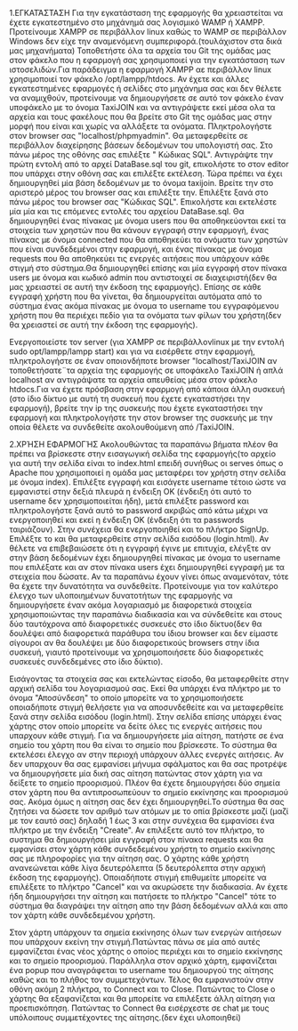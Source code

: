 1.ΕΓΚΑΤΆΣΤΑΣΗ
Για την εγκατάσταση της εφαρμογής θα χρειαστείται να έχετε εγκατεστημένο στο μηχάνημά σας λογισμικό WAMP ή XAMPP.
Προτείνουμε XAMPP σε περιβάλλον linux καθώς το WAMP σε περιβάλλον Windows δεν είχε την αναμενόμενη συμπεριφορά.(τουλάχιστον στα δικά μας μηχανήματα)
Τοποθετήστε όλα τα αρχεία του Git της ομάδας μας στον φάκελο που η εφαρμογή σας χρησιμοποιεί για την εγκατάσταση των ιστοσελιδών.Για παράδειγμα
η εφαρμογή XAMPP αε περιβάλλον linux χρησιμοποιεί τον φάκελο /opt/lampp/htdocs. Αν έχετε και άλλες εγκατεστημένες εφαρμογές ή σελίδες στο μηχάνημα σας
και δεν θέλετε να αναμιχθούν, προτείνουμε να δημιουργήσετε σε αυτό τον φάκελο έναν υποφάκελο με το όνομα TaxiJOIN και να αντιγράψετε εκεί μέσα ολα τα αρχεία
και τους φακέλους που θα βρείτε στο Git της ομάδας μας στην μορφή που είναι και χωρίς να αλλάξετε τα ονόματα.
Πληκτρολογήστε στον browser σας "localhost/phpmyadmin". Θα μεταφερθείτε σε περιβάλλον διαχείρησης βάσεων δεδομένων του υπολογιστή σας. Στο πάνω μέρος της
οθόνης σας επιλέξτε " Κώδικας SQL". Αντιγράψτε την πρώτη εντολή από το αρχεί DataBase.sql του git, επικολήστε το στον editor που υπάρχει στην οθόνη σας
και επιλέξτε εκτέλεση. Τώρα πρέπει να έχει δημιουργηθεί μία βάση δεδομένων με το όνομα taxijoin. Βρείτε την στο αριστερό μέρος του browser σας και επιλέξτε την.
Επιλέξτε ξανά στο πάνω μέρος του browser σας "Κώδικας SQL". Επικολήστε και εκτελέστε μία μία και τις επόμενες εντολές του αρχείου DataBase.sql.
Θα δημιουργηθεί ένας πίνακας με όνομα users που θα αποθηκεύονται εκεί τα στοιχεία των χρηστών που θα κάνουν εγγραφή στην εφαρμογή, ένας πίνακας με όνομα
connected που θα αποθηκεύει τα ονόματα των χρηστών που είναι συνδεδεμένοι στην εφαρμογή, και ένας πίνακας με όνομα requests που θα αποθηκεύει τις ενεργές αιτήσεις
που υπάρχουν κάθε στιγμή στο σύστημα.Θα δημιουργηθεί επίσης και μία εγγραφή στον πίνακα users με όνομα και κωδικό admin που αντιστοιχεί σε διαχειριστή(δεν θα μας
χρειαστεί σε αυτή την έκδοση της εφαρμογής). Επίσης σε κάθε εγγραφή χρήστη που θα γίνεται, θα δημιουργείται αυτόματα από το σύστημα ένας ακόμα πίνακας με όνομα
το username του εγγραφόμενου χρήστη που θα περιέχει πεδίο για τα ονόματα των φίλων του χρήστη(δεν θα χρειαστεί σε αυτή την έκδοση  της εφαρμογής).

Ενεργοποιείστε τον server (για XAMPP σε περιβάλλονlinux με την εντολή sudo opt/lampp/lampp start) και για να εισέρθετε στην εφαρμογή, πληκτρολογήστε σε έναν
οποιονδήποτε browser "localhost/TaxiJOIN αν τοποθετήσατε¨τα αρχεία της εφαρμογής σε υποφάκελο TaxiJOIN ή απλά localhost αν αντιγράψατε τα αρχεία απευθείας 
μέσα στον φάκελο htdocs.Για να έχετε πρόσβαση στην εφαρμογή από κάποια άλλη συσκευή (στο ίδιο δίκτυο με αυτή τη συσκευή που έχετε εγκαταστήσει την εφαρμογή),
βρείτε την ip της συσκευής που έχετε εγκαταστήσει την εφαρμογή και πληκτρολογήστε την στον browser της συσκευής με την οποία θέλετε να συνδεθείτε 
ακολουθούμενη από /TaxiJOIN.


2.ΧΡΉΣΗ ΕΦΑΡΜΟΓΉΣ
Ακολουθώντας τα παραπάνω βήματα πλέον θα πρέπει να βρίσκεστε στην εισαγωγική σελίδα της εφαρμογής(το αρχείο για αυτή την σελίδα είναι το index.html επειδή
συνήθως οι serves όπως ο Apache που χρησιμοποιεί η ομάδα μας μεταφέρει τον χρήστη στην σελίδα με όνομα index). Επιλέξτε εγγραφή και εισάγετε username τέτοιο
ώστε να εμφανιστεί στην δεξιά πλευρά η ένδειξη ΟΚ (ένδειξη ότι αυτό το username δεν χρησιμοποιείται ήδη), μετά επιλέξτε password και πληκτρολογήστε ξανά αυτό
το password ακριβώς από κάτω μέχρι να ενεργοποιηθεί και εκεί η ένδειξη ΟΚ (ένδειξη ότι τα passwords ταιριάζουν). Στην συνέχεια θα ενεργοποιηθεί και το πλήκτρο
SignUp. Επιλέξτε το και θα μεταφερθείτε στην σελίδα εισόδου (login.html). Αν θέλετε να επιβεβαιώσετε ότι η εγγραφή έγινε με επιτυχία, ελέγξτε αν στην βάση
δεδομένων έχει δημιουργηθεί πίνακας με όνομα το username που επιλέξατε και αν στον πίνακα users έχει δημιουργηθεί εγγραφή με τα στειχεία που δώσατε. Αν τα
παραπάνω έχουν γίνει όπως αναμενόταν, τότε θα έχετε την δυνατότητα να συνδεθείτε. Προτείνουμε για τον καλύτερο έλεγχο των υλοποιημένων δυνατοτήτων της εφαρμογής
να δημιουργήσετε έναν ακόμα λογαριασμό με διαφορετικά στοιχεία χρησιμοποιώντας την παραπάνω διαδικασία και να σύνδεθείτε και στους δύο ταυτόχρονα από
διαφορετικές συσκευές στο ίδιο δίκτυο(δεν θα δουλέψει από διαφορετικά παράθυρα του ίδιου browser και δεν είμαστε σίγουροι αν θα δουλέψει με δύο διαφορετικούς
browsers στην ίδια συσκευή, γιαυτό προτείνουμε να χρησιμοποιήσετε δύο διαφορετικές συσκευές συνδεδεμένες στο ίδιο δύκτιο).

Εισάγοντας τα στοιχεία σας και εκτελώντας είσοδο, θα μεταφερθείτε στην αρχική σελίδα του λογαριασμού σας. Εκεί θα υπάρχει ένα πλήκτρο με το όνομα "Αποσύνδεση"
το οποίο μπορείτε να το χρησιμοποιήσετε οποιαδήποτε στιγμή θελήσετε για να αποσυνδεθείτε και να μεταφερθείτε ξανά στην σελίδα εισόδου (login.html).
Στην σελίδα επίσης υπάρχει ένας χάρτης στον οποίο μπορείτε να δείτε όλες τις ενεργές αιτήσεις που υπαρχουν κάθε στιγμή. Για να δημιουργήσετε μία αίτηση,
πατήστε σε ένα σημείο του χάρτη που θα είναι το σημείο που βρίσκεστε. Το σύστημα θα εκτελέσει έλεγχο αν στην περιοχή υπάρχουν άλλες ενεργές αιτήσεις.
Αν δεν υπαρχουν θα σας εμφανίσει μήνυμα σφάλματος και θα σας προτρέψε να δημιουργήσετε μία δική σας αίτηση πατώντας στον χάρτη για να δείξετε το σημείο
προορισμού. Πλέον θα έχετε δημιουργήσει δύο σημεία στον χάρτη που θα αντιπροσωπεύουν το σημείο εκκίνησης και προορισμού σας. Ακόμα όμως η αίτηση σας
δεν έχει δημιουργηθεί.Το σύστημα θα σας ζητήσει να δώσετε τον αριθμό των ατόμων με το οπία βρίσκεστε μαζί (μαζί με τον εαυτό σας) δηλαδή 1 έως 3
και στην συνέχεια θα εμφανίσει ένα πλήκτρο με την ένδειξη "Create". Αν επιλέξετε αυτό τον πλήκτρο, το συστημα θα δημιουργήσει μία εγγραφή στον πίνακα
requests και θα εμφανίσει στον χάρτη κάθε συνδεδεμένου χρήστη το σημείο εκκίνησης σας με πληροφορίες για την αίτηση σας. Ο χάρτης κάθε χρήστη ανανεώνεται
κάθε λίγα δευτερόλεπτα (5 δευτερόλεπτα στην αρχική έκδοση της εφαρμογής). Οποιαδήποτε στιγμή επιθυμείτε μπορείτε να επιλέξετε το πλήκτρο "Cancel" 
και να ακυρώσετε την διαδικασία. Αν έχετε ήδη δημιουργήσει την αίτηση και πατήσετε το πλήκτρο "Cancel" τότε το σύστημα θα διαγράψει την αίτηση απο
την βάση δεδομένων αλλά και απο τον χάρτη κάθε συνδεδεμένου χρήστη.

Στον χάρτη υπάρχουν τα σημεία εκκίνησης όλων των ενεργών αιτήσεων που υπάρχουν εκείνη την στιγμή.Πατώντας πάνω σε μία από αυτές εμφανίζεται ένας νέος χάρτης
ο οποίος περιέχει και το σημείο εκκίνησης και το σημείο προορισμού. Παράλληλα στον αρχικό χάρτη, εμφανίζεται ένα popup που αναγράφεται το username του
δημιουργού της αίτησης καθώς και το πλήθος τον συμμετεχόντων. Τέλος θα εμφανιστούν στην οθόνη ακόμη 2 πλήκτρα, το Connect και το Close. Πατώντας το Close 
ο χάρτης θα εξαφανίζεται και θα μπορείτε να επιλέξετε άλλη αίτηση για προεπισκόπηση. Πατώντας το Connect θα εισέρχεστε σε chat με τους υπόλοιπους
συμμετέχοντες της αίτησης.(δεν έχει υλοποιηθεί)
